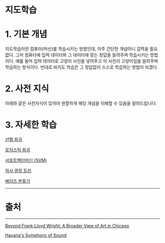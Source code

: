 # 지도학습

# 1. 기본 개념

지도학습이란 컴퓨터(머신)를 학습시키는 방법인데, 아주 간단한  개념이니 겁먹을 필요 없다. 그저 컴퓨터에 입력 데이터와 그 데이터에 맞는 정답을 알려주며 학습시키는 방법이다. 예를 들어 입력 데이터로 고양이 사진을 넣어주고 이 사진이 고양이임을 알려주며 학습하는 방식이다. 반대로 비지도 학습은 그 정답없이 스스로 학습하는 방법이 되겠다.

# 2. 사전 지식

아래와 같은 사전지식이 있어야 원할하게 해당 개념을 이해할 수 있음을 알려드립니다.

# 3. 자세한 학습

[선형 회귀](%E1%84%8C%E1%85%B5%E1%84%83%E1%85%A9%E1%84%92%E1%85%A1%E1%86%A8%E1%84%89%E1%85%B3%E1%86%B8%204d1a6284125f4eefa617562c35e91a18/%E1%84%89%E1%85%A5%E1%86%AB%E1%84%92%E1%85%A7%E1%86%BC%20%E1%84%92%E1%85%AC%E1%84%80%E1%85%B1%20a676551453574f46823ddf4d1e2afd70.md)

[로지스틱 회귀](%E1%84%8C%E1%85%B5%E1%84%83%E1%85%A9%E1%84%92%E1%85%A1%E1%86%A8%E1%84%89%E1%85%B3%E1%86%B8%204d1a6284125f4eefa617562c35e91a18/%E1%84%85%E1%85%A9%E1%84%8C%E1%85%B5%E1%84%89%E1%85%B3%E1%84%90%E1%85%B5%E1%86%A8%20%E1%84%92%E1%85%AC%E1%84%80%E1%85%B1%20803ae46f0b66428788091243537f71cd.md)

[서포트벡터머신 (SVM)](%E1%84%8C%E1%85%B5%E1%84%83%E1%85%A9%E1%84%92%E1%85%A1%E1%86%A8%E1%84%89%E1%85%B3%E1%86%B8%204d1a6284125f4eefa617562c35e91a18/%E1%84%89%E1%85%A5%E1%84%91%E1%85%A9%E1%84%90%E1%85%B3%E1%84%87%E1%85%A6%E1%86%A8%E1%84%90%E1%85%A5%E1%84%86%E1%85%A5%E1%84%89%E1%85%B5%E1%86%AB%20(SVM)%20f981f2070cae4fccac96a9cca106b723.md)

[의사 결정 트리](%E1%84%8C%E1%85%B5%E1%84%83%E1%85%A9%E1%84%92%E1%85%A1%E1%86%A8%E1%84%89%E1%85%B3%E1%86%B8%204d1a6284125f4eefa617562c35e91a18/%E1%84%8B%E1%85%B4%E1%84%89%E1%85%A1%20%E1%84%80%E1%85%A7%E1%86%AF%E1%84%8C%E1%85%A5%E1%86%BC%20%E1%84%90%E1%85%B3%E1%84%85%E1%85%B5%20187bacdd36414ed1bffc72bd7a7502cc.md)

[베이즈 분류기](%E1%84%8C%E1%85%B5%E1%84%83%E1%85%A9%E1%84%92%E1%85%A1%E1%86%A8%E1%84%89%E1%85%B3%E1%86%B8%204d1a6284125f4eefa617562c35e91a18/%E1%84%87%E1%85%A6%E1%84%8B%E1%85%B5%E1%84%8C%E1%85%B3%20%E1%84%87%E1%85%AE%E1%86%AB%E1%84%85%E1%85%B2%E1%84%80%E1%85%B5%20ab69fecae32b4cfab9c17f2692381388.md)

---

# 출처

---

[Beyond Frank Lloyd Wright: A Broader View of Art in Chicago](https://www.nytimes.com/2018/03/08/arts/chicago-museums-art.html?rref=collection%2Fsectioncollection%2Ftravel)

[Havana's Symphony of Sound](https://www.nytimes.com/2018/03/12/travel/havana-cuba.html?rref=collection%2Fsectioncollection%2Ftravel)